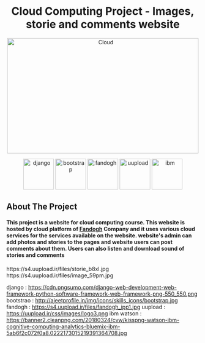<h1 align="center" >Cloud Computing Project - Images, storie and comments website</h1>

<p align="center"  >  
  <img src="https://images.squarespace-cdn.com/content/v1/5e9e61184a2e5f4b613d5853/1589203361327-OKGR7H58GGGLKW4K1EY1/CC.gif" alt="Cloud" width="500" height="300">
  </p>

<p align="center" > 
  <img src="https://styles.redditmedia.com/t5_2qh4v/styles/communityIcon_r1rcce3bp1241.png" alt="django" width="80" height="80">
  <img src="http://ajeetprofile.in/img/icons/skills_icons/bootstrap.jpg" alt="bootstrap" width="80" height="80">
  <img src="https://s4.uupload.ir/files/fandogh_ipp1.jpg" alt="fandogh" width="80" height="80">
  <img src="https://uupload.ir/css/images/logo3.png" alt="uupload" width="80" height="80">
  <img src="https://www.pngkit.com/png/detail/89-891458_ibm-watson-logo-ibm-watson-logo.png" alt="ibm" width="80" height="80">  
</p>


## About The Project
<h4 align="left" > This project is a website for cloud computing course. This website is hosted by cloud platform of   <a href="https://www.fandogh.cloud/"> Fandogh</a> Company and it uses various cloud services for the services available on the website. website's admin can add photos and stories to the pages and website users can post comments about them. Users can also listen and download sound of stories and comments </h4>




<p>
https://s4.uupload.ir/files/storie_b8xl.jpg
https://s4.uupload.ir/files/image_59pm.jpg

django   :  https://cdn.pngsumo.com/django-web-development-web-framework-python-software-framework-web-framework-png-550_550.png
bootstrao :  http://ajeetprofile.in/img/icons/skills_icons/bootstrap.jpg
fandogh   :  https://s4.uupload.ir/files/fandogh_ipp1.jpg
uupload  :  https://uupload.ir/css/images/logo3.png
ibm watson : https://banner2.cleanpng.com/20180324/cvw/kisspng-watson-ibm-cognitive-computing-analytics-bluemix-ibm-5ab6f2c072f0a8.0222173015219391364708.jpg

</p>





